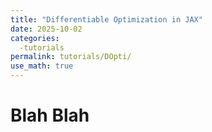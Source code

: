 ```yaml
---
title: "Differentiable Optimization in JAX"
date: 2025-10-02
categories: 
  -tutorials
permalink: tutorials/DOpti/
use_math: true
---
```


# Blah Blah